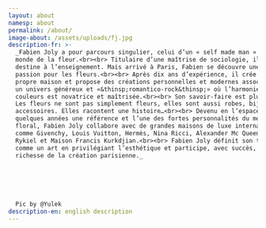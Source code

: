 ```yaml
---
layout: about
namesp: about
permalink: /about/
image-about: /assets/uploads/fj.jpg
description-fr: >-
  _Fabien Joly a pour parcours singulier, celui d’un « self made man » dans le
  monde de la fleur.<br><br> Titulaire d’une maîtrise de sociologie, il se
  destine à l’enseignement. Mais arrivé à Paris, Fabien se découvre une
  passion pour les fleurs.<br><br> Après dix ans d’expérience, il crée sa
  propre maison et propose des créations personnelles et modernes associées à
  un univers généreux et «&thinsp;romantico-rock&thinsp;» où l’harmonie des
  couleurs est novatrice et maîtrisée.<br><br> Son savoir-faire est pluriel.
  Les fleurs ne sont pas simplement fleurs, elles sont aussi robes, bijoux ou
  accessoires. Elles racontent une histoire…<br><br> Devenu en l’espace de
  quelques années une référence et l’une des fortes personnalités du monde
  floral, Fabien Joly collabore avec de grandes maisons de luxe internationales
  comme Givenchy, Louis Vuitton, Hermès, Nina Ricci, Alexander Mc Queen, Sonia
  Rykiel et Maison Francis Kurkdjian.<br><br> Fabien Joly définit son travail
  comme un art en privilégiant l’esthétique et participe, avec succès, à la
  richesse de la création parisienne._






  Pic by @Yulek
description-en: english description
---
```


